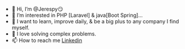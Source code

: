 - 👋 Hi, I’m @Jerespy😏
- 👀 I’m interested in PHP [Laravel] & java[Boot Spring]...
- 🌱 I want to learn, improve daily, & be a big plus to any company I find myself.
- 💞️ I love solving complex problems.
- 📫 How to reach me [Linkedin](https://www.linkedin.com/in/osah-prince)

<!---
Jerespy/Jerespy is a ✨ special ✨ repository because its `README.md` (this file) appears on your GitHub profile.
You can click the Preview link to take a look at your changes.
Okay, we are good ✅ 
--->
